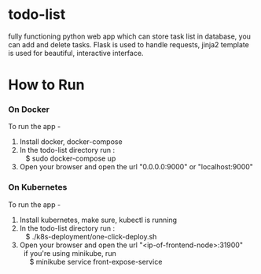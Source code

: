 # todo-list
fully functioning python web app which can store task list in database, you can add and delete tasks. Flask is used to handle requests, jinja2 template is used for beautiful, interactive interface.


# How to Run

### On Docker
To run the app -
  1. Install docker, docker-compose
  2. In the todo-list directory run : \
       &nbsp;&nbsp;  $ sudo docker-compose up
  3. Open your browser and open the url "0.0.0.0:9000"  or "localhost:9000"
  
### On Kubernetes
To run the app -
  1. Install kubernetes, make sure, kubectl is running
  2. In the todo-list directory run : \
       &nbsp;&nbsp;  $ ./k8s-deployment/one-click-deploy.sh
  3. Open your browser and open the url "\<ip-of-frontend-node\>:31900" \
  &nbsp; if you're using minikube, run  \
  &nbsp;&nbsp;&nbsp;&nbsp;&nbsp;$ minikube service front-expose-service

